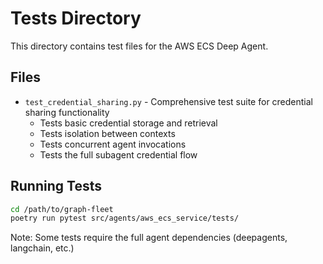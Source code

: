 # Tests Directory

This directory contains test files for the AWS ECS Deep Agent.

## Files

- `test_credential_sharing.py` - Comprehensive test suite for credential sharing functionality
  - Tests basic credential storage and retrieval
  - Tests isolation between contexts
  - Tests concurrent agent invocations
  - Tests the full subagent credential flow

## Running Tests

```bash
cd /path/to/graph-fleet
poetry run pytest src/agents/aws_ecs_service/tests/
```

Note: Some tests require the full agent dependencies (deepagents, langchain, etc.)
